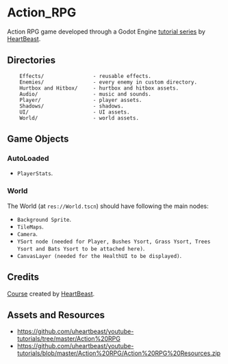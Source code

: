 # Action_RPG
Action RPG game developed through a Godot Engine [tutorial series](https://youtube.com/playlist?list=PL9FzW-m48fn2SlrW0KoLT4n5egNdX-W9a) by [HeartBeast](https://github.com/uheartbeast).

## Directories
```
    Effects/                - reusable effects.
    Enemies/                - every enemy in custom directory.
    Hurtbox and Hitbox/     - hurtbox and hitbox assets.
    Audio/                  - music and sounds.
    Player/                 - player assets.
    Shadows/                - shadows.
    UI/                     - UI assets.
    World/                  - world assets.
```

## Game Objects

### AutoLoaded
- `PlayerStats`.

### World
The World (at `res://World.tscn`) should have following the main nodes:

- `Background Sprite`.
- `TileMaps`.
- `Camera`.
- `YSort node (needed for Player, Bushes Ysort, Grass Ysort, Trees Ysort and Bats Ysort to be attached here)`.
- `CanvasLayer (needed for the HealthUI to be displayed)`.

## Credits
[Course](https://youtube.com/playlist?list=PL9FzW-m48fn2SlrW0KoLT4n5egNdX-W9a) created by [HeartBeast](https://github.com/uheartbeast).

## Assets and Resources
- https://github.com/uheartbeast/youtube-tutorials/tree/master/Action%20RPG
- https://github.com/uheartbeast/youtube-tutorials/blob/master/Action%20RPG/Action%20RPG%20Resources.zip
